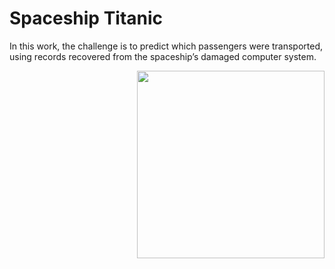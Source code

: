 # Spaceship Titanic

In this work, the challenge is to predict which passengers were transported, using records recovered from the spaceship’s damaged computer system.

<img src='https://github.com/dani-ctes/Machine_Learning/blob/main/Spaceship_Titanic/image.jpg' width='300' align='right'>



